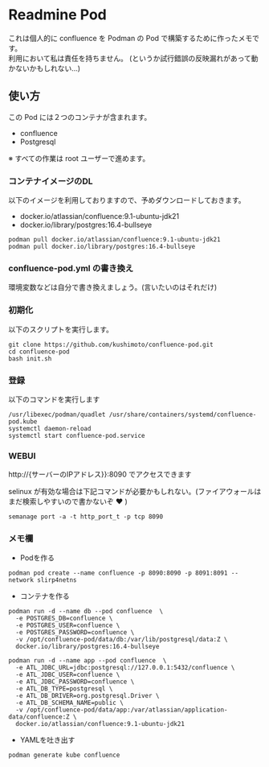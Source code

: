 # Readmine Pod

これは個人的に confluence を Podman の Pod で構築するために作ったメモです。  
利用において私は責任を持ちません。
(というか試行錯誤の反映漏れがあって動かないかもしれない...)

## 使い方

この Pod には２つのコンテナが含まれます。

- confluence 
- Postgresql

※ すべての作業は root ユーザーで進めます。

### コンテナイメージのDL
以下のイメージを利用しておりますので、予めダウンロードしておきます。

- docker.io/atlassian/confluence:9.1-ubuntu-jdk21
- docker.io/library/postgres:16.4-bullseye

```shell
podman pull docker.io/atlassian/confluence:9.1-ubuntu-jdk21
podman pull docker.io/library/postgres:16.4-bullseye
```

### confluence-pod.yml の書き換え

環境変数などは自分で書き換えましょう。(言いたいのはそれだけ)

### 初期化

以下のスクリプトを実行します。

```shell
git clone https://github.com/kushimoto/confluence-pod.git
cd confluence-pod
bash init.sh
```

### 登録

以下のコマンドを実行します

```shell
/usr/libexec/podman/quadlet /usr/share/containers/systemd/confluence-pod.kube 
systemctl daemon-reload
systemctl start confluence-pod.service
```

### WEBUI

http://{サーバーのIPアドレス}}:8090 でアクセスできます

selinux が有効な場合は下記コマンドが必要かもしれない。(ファイアウォールはまだ検索しやすいので書かないぞ :heart: )

```shell
semanage port -a -t http_port_t -p tcp 8090
```

### メモ欄

- Podを作る

```shell
podman pod create --name confluence -p 8090:8090 -p 8091:8091 --network slirp4netns
```

- コンテナを作る

```shell
podman run -d --name db --pod confluence  \
  -e POSTGRES_DB=confluence \
  -e POSTGRES_USER=confluence \
  -e POSTGRES_PASSWORD=confluence \
  -v /opt/confluence-pod/data/db:/var/lib/postgresql/data:Z \
  docker.io/library/postgres:16.4-bullseye

podman run -d --name app --pod confluence  \
  -e ATL_JDBC_URL=jdbc:postgresql://127.0.0.1:5432/confluence \
  -e ATL_JDBC_USER=confluence \
  -e ATL_JDBC_PASSWORD=confluence \
  -e ATL_DB_TYPE=postgresql \
  -e ATL_DB_DRIVER=org.postgresql.Driver \
  -e ATL_DB_SCHEMA_NAME=public \
  -v /opt/confluence-pod/data/app:/var/atlassian/application-data/confluence:Z \
  docker.io/atlassian/confluence:9.1-ubuntu-jdk21
```

- YAMLを吐き出す

```shell
podman generate kube confluence
```
